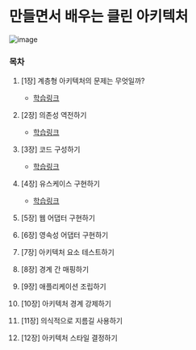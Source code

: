 # 만들면서 배우는 클린 아키텍처

![image](https://github.com/ulimy/study/assets/18046394/c57e2375-08c0-4c6e-97e6-d2dbd2ddab23)

### 목차

1. [1장] 계층형 아키텍처의 문제는 무엇일까?
    - [학습링크](https://github.com/ulimy/study/blob/main/java/%EC%B1%85/%EB%A7%8C%EB%93%A4%EB%A9%B4%EC%84%9C%20%EB%B0%B0%EC%9A%B0%EB%8A%94%20%ED%81%B4%EB%A6%B0%20%EC%95%84%ED%82%A4%ED%85%8D%EC%B2%98/%5B1%EC%9E%A5%5D%20%EA%B3%84%EC%B8%B5%ED%98%95%20%EC%95%84%ED%82%A4%ED%85%8D%EC%B2%98%EC%9D%98%20%EB%AC%B8%EC%A0%9C%EB%8A%94%20%EB%AC%B4%EC%97%87%EC%9D%BC%EA%B9%8C%3F.md)


2. [2장] 의존성 역전하기
    - [학습링크](https://github.com/ulimy/study/blob/main/java/%EC%B1%85/%EB%A7%8C%EB%93%A4%EB%A9%B4%EC%84%9C%20%EB%B0%B0%EC%9A%B0%EB%8A%94%20%ED%81%B4%EB%A6%B0%20%EC%95%84%ED%82%A4%ED%85%8D%EC%B2%98/%5B2%EC%9E%A5%5D%20%EC%9D%98%EC%A1%B4%EC%84%B1%20%EC%97%AD%EC%A0%84%ED%95%98%EA%B8%B0.md)


3. [3장] 코드 구성하기
    - [학습링크](https://github.com/ulimy/study/blob/main/java/%EC%B1%85/%EB%A7%8C%EB%93%A4%EB%A9%B4%EC%84%9C%20%EB%B0%B0%EC%9A%B0%EB%8A%94%20%ED%81%B4%EB%A6%B0%20%EC%95%84%ED%82%A4%ED%85%8D%EC%B2%98/%5B3%EC%9E%A5%5D%20%EC%BD%94%EB%93%9C%20%EA%B5%AC%EC%84%B1%ED%95%98%EA%B8%B0.md)


4. [4장] 유스케이스 구현하기
    - [학습링크](https://github.com/ulimy/study/blob/main/java/%EC%B1%85/%EB%A7%8C%EB%93%A4%EB%A9%B4%EC%84%9C%20%EB%B0%B0%EC%9A%B0%EB%8A%94%20%ED%81%B4%EB%A6%B0%20%EC%95%84%ED%82%A4%ED%85%8D%EC%B2%98/%5B4%EC%9E%A5%5D%20%EC%9C%A0%EC%8A%A4%EC%BC%80%EC%9D%B4%EC%8A%A4%20%EA%B5%AC%ED%98%84%ED%95%98%EA%B8%B0.md)


5. [5장] 웹 어댑터 구현하기


6. [6장] 영속성 어댑터 구현하기


7. [7장] 아키텍처 요소 테스트하기


8. [8장] 경계 간 매핑하기


9. [9장] 애플리케이션 조립하기


10. [10장] 아키텍처 경계 강제하기


11. [11장] 의식적으로 지름길 사용하기


12. [12장] 아키텍처 스타일 결정하기

